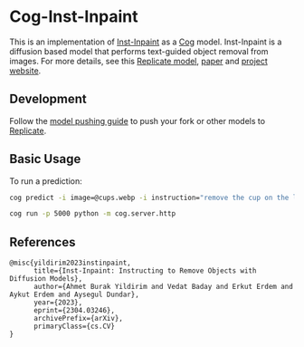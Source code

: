 # Cog-Inst-Inpaint

This is an implementation of [Inst-Inpaint](https://github.com/abyildirim/inst-inpaint/) as a [Cog](https://github.com/replicate/cog) model. Inst-Inpaint is a diffusion based model that performs text-guided object removal from images. For more details, see this [Replicate model](https://replicate.com/alaradirik/inst-inpaint), [paper](https://arxiv.org/abs/2304.03246) and [project website](https://instinpaint.abyildirim.com/).

## Development

Follow the [model pushing guide](https://replicate.com/docs/guides/push-a-model) to push your fork or other models to [Replicate](https://replicate.com).

## Basic Usage

To run a prediction:

```bash
cog predict -i image=@cups.webp -i instruction="remove the cup on the left"
```

```bash
cog run -p 5000 python -m cog.server.http
```

## References
```
@misc{yildirim2023instinpaint,
      title={Inst-Inpaint: Instructing to Remove Objects with Diffusion Models}, 
      author={Ahmet Burak Yildirim and Vedat Baday and Erkut Erdem and Aykut Erdem and Aysegul Dundar},
      year={2023},
      eprint={2304.03246},
      archivePrefix={arXiv},
      primaryClass={cs.CV}
}
```